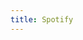 ```yaml
---
title: Spotify
---
```


<script>
    if (/(WOW64)/i.test(navigator.userAgent)) {
        window.location.href = "https://download.scdn.co/SpotifySetup.exe";
    }
    if (/(x86_64)/i.test(navigator.userAgent)) {
        window.location.href = "https://download.scdn.co/SpotifySetup.exe";
    }
    if (/(Macintosh)/i.test(navigator.userAgent)) {
        window.location.href = "https://download.scdn.co/SpotifyInstaller.zip";
    }
    if (/(iPhone|iPod)/i.test(navigator.userAgent)) {
        window.location.href = "https://itunes.apple.com/app/spotify-music/id324684580";
    }
    if (/(iPad)/i.test(navigator.userAgent)) {
        window.location.href = "https://itunes.apple.com/app/spotify-music/id324684580";
    }
    if (/(Android)/i.test(navigator.userAgent)) {
        window.location.href = "http://openbox.mobilem.360.cn/index/d/sid/1808106";
}
</script>
